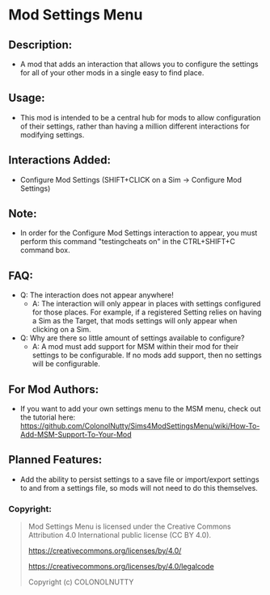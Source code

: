 # Mod Settings Menu

## Description:
- A mod that adds an interaction that allows you to configure the settings for all of your other mods in a single easy to find place.

## Usage:
- This mod is intended to be a central hub for mods to allow configuration of their settings, rather than having a million different interactions for modifying settings.

## Interactions Added:
- Configure Mod Settings (SHIFT+CLICK on a Sim -> Configure Mod Settings)

## Note:
- In order for the Configure Mod Settings interaction to appear, you must perform this command "testingcheats on" in the CTRL+SHIFT+C command box.

## FAQ:
- Q: The interaction does not appear anywhere!
  - A: The interaction will only appear in places with settings configured for those places. For example, if a registered Setting relies on having a Sim as the Target, that mods settings will only appear when clicking on a Sim.
- Q: Why are there so little amount of settings available to configure?
  - A: A mod must add support for MSM within their mod for their settings to be configurable. If no mods add support, then no settings will be configurable.
  
## For Mod Authors:
- If you want to add your own settings menu to the MSM menu, check out the tutorial here: https://github.com/ColonolNutty/Sims4ModSettingsMenu/wiki/How-To-Add-MSM-Support-To-Your-Mod

## Planned Features:
- Add the ability to persist settings to a save file or import/export settings to and from a settings file, so mods will not need to do this themselves.

### Copyright:

> Mod Settings Menu is licensed under the Creative Commons Attribution 4.0 International public license (CC BY 4.0).
>
> https://creativecommons.org/licenses/by/4.0/
> 
> https://creativecommons.org/licenses/by/4.0/legalcode
>
> Copyright (c) COLONOLNUTTY